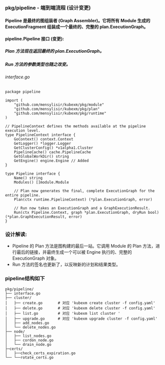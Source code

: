 ### pkg/pipeline - 端到端流程 (设计变更)
#### Pipeline 是最终的图组装者 (Graph Assembler)。它将所有 Module 生成的 ExecutionFragment 组装成一个最终的、完整的 plan.ExecutionGraph。
#### pipeline.Pipeline 接口 (变更):
##### Plan 方法现在返回最终的 plan.ExecutionGraph。
##### Run 方法的参数类型也随之改变。
###### interface.go
```aiignore
package pipeline

import (
    "github.com/mensylisir/kubexm/pkg/module"
    "github.com/mensylisir/kubexm/pkg/plan"
    "github.com/mensylisir/kubexm/pkg/runtime"
)

// PipelineContext defines the methods available at the pipeline execution level.
type PipelineContext interface {
	GoContext() context.Context
	GetLogger() *logger.Logger
	GetClusterConfig() *v1alpha1.Cluster
	PipelineCache() cache.PipelineCache
	GetGlobalWorkDir() string
	GetEngine() engine.Engine // Added
}

type Pipeline interface {
    Name() string
    Modules() []module.Module

    // Plan now generates the final, complete ExecutionGraph for the entire pipeline.
    Plan(ctx runtime.PipelineContext) (*plan.ExecutionGraph, error)

    // Run now takes an ExecutionGraph and a GraphExecutionResult.
    Run(ctx Pipeline.Context, graph *plan.ExecutionGraph, dryRun bool) (*plan.GraphExecutionResult, error)
}
```
### 设计解读:
- Pipeline 的 Plan 方法是图构建的最后一站。它调用 Module 的 Plan 方法，进行最后的链接，并最终生成一个可以被 Engine 执行的、完整的 ExecutionGraph 对象。
- Run 方法的签名也更新了，以反映新的计划和结果类型。

### pipeline结构如下
```aiignore
pkg/pipeline/
├── interface.go
├── cluster/
│   ├── create.go       # 对应 'kubexm create cluster -f config.yaml'
│   ├── delete.go       # 对应 'kubexm delete cluster -f config.yaml'
│   ├── list.go         # 对应 'kubexm list cluster '
│   ├── upgrade.go      # 对应 'kubexm upgrade cluster -f config.yaml'
│   ├── add_nodes.go
│   └── delete_nodes.go
├── node/
│   ├── list_nodes.go
│   ├── cordon_node.go
│   └── drain_node.go
├─certs/
│   ├──check_certs_expiration.go
└── └──rotate_certs.go
```